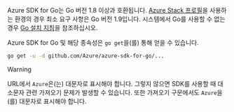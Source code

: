 Azure SDK for Go는 Go 버전 1.8 이상과 호환됩니다. [Azure Stack 프로필](https://docs.microsoft.com/en-us/azure/azure-stack/azure-stack-version-profiles)을 사용하는 환경의 경우 최소 요구 사항은 Go 버전 1.9입니다. 시스템에서 Go를 사용할 수 없는 경우 [Go 설치 지침](https://golang.org/doc/install)을 참조하십시오.

Azure SDK for Go 및 해당 종속성은 `go get`을(를) 통해 얻을 수 있습니다.

```bash
go get -u -d github.com/Azure/azure-sdk-for-go/...
```

> [!WARNING]
> URL에서 `Azure`은(는) 대문자로 표시해야 합니다. 그렇지 않으면 SDK를 사용할 때 대소문자 관련 가져오기 문제가 발생할 수 있습니다. 또한 가져오기 구문에서도 `Azure`을(를) 대문자로 표시해야 합니다.

